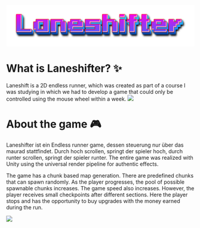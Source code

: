 ![](./Readme/Banner.png)

# What is Laneshifter? ✨

Laneshift is a 2D endless runner, which was created as part of a course I was studying in which we had to develop a game that could only be controlled using the mouse wheel within a week.
![](./Readme/menue.gif)

# About the game 🎮

Laneshifter ist ein Endless runner game, dessen steuerung nur über das maurad stattfindet. Durch hoch scrollen, springt der spieler hoch, durch runter scrollen, springt der spieler runter. The entire game was realized with Unity using the universal render pipeline for authentic effects.

The game has a chunk based map generation. There are predefined chunks that can spawn randomly. As the player progresses, the pool of possible spawnable chunks increases. The game speed also increases. However, the player receives small checkpoints after different sections. Here the player stops and has the opportunity to buy upgrades with the money earned during the run.

![](./Readme/run.gif)
